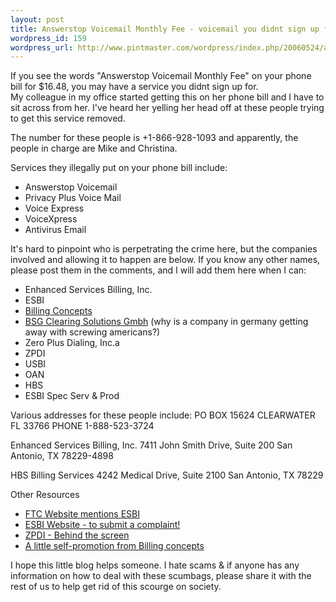```yaml
--- 
layout: post
title: Answerstop Voicemail Monthly Fee - voicemail you didnt sign up for!
wordpress_id: 159
wordpress_url: http://www.pintmaster.com/wordpress/index.php/20060524/answerstop-voicemail-monthly-fee-voicemail-you-didnt-sign-up-for/
---
```

<p align="right"><!--adsense#small-->
<div align="left">If you see the words "Answerstop Voicemail Monthly Fee" on your phone bill for $16.48, you may have a service you didnt sign up for.</div>
My colleague in my office started getting this on her phone bill and I have to sit across from her. I've heard her yelling her head off at these people trying to get this service removed.

The number for these people is +1-866-928-1093 and apparently, the people in charge are Mike and Christina.

Services they illegally put on your phone bill include:
<ul>
	<li>Answerstop Voicemail</li>
	<li>Privacy Plus Voice Mail</li>
	<li>Voice Express</li>
	<li>VoiceXpress</li>
	<li>Antivirus Email</li>
</ul>
It's hard to pinpoint who is perpetrating the crime here, but the companies involved and allowing it to happen are below. If you know any other names, please post them in the comments, and I will add them here when I can:
<ul>
	<li>Enhanced Services Billing, Inc.</li>
	<li>ESBI</li>
	<li><a href="http://www.billingconcepts.com/">Billing Concepts</a></li>
	<li><a href="http://www.bsgclearing.com/">BSG Clearing Solutions Gmbh</a> (why is a company in germany getting away with screwing americans?)</li>
	<li>Zero Plus Dialing, Inc.a</li>
	<li>ZPDI</li>
	<li>USBI</li>
	<li>OAN</li>
	<li>HBS</li>
	<li>ESBI Spec Serv & Prod</li>
</ul>
Various addresses for these people include:
PO BOX 15624
CLEARWATER FL 33766
PHONE 1-888-523-3724

Enhanced Services Billing, Inc.
7411 John Smith Drive, Suite 200
San Antonio, TX 78229-4898

HBS Billing Services
4242 Medical Drive, Suite 2100
San Antonio, TX 78229

Other Resources
<ul>
	<li><a href="http://www.ftc.gov/bcp/conline/pubs/alerts/cramalrt.htm">FTC Website mentions ESBI</a></li>
	<li><a href="http://www.billview.com/">ESBI Website - to submit a complaint!</a></li>
	<li><a href="http://www.consumeraffairs.com/cell_phones/zpdi_behind.htm">ZPDI - Behind the screen</a></li>
	<li><a href="http://www.comptelascent.org/news/member-profiles/profiles/billing-concepts.htm">A little self-promotion from Billing concepts</a></li>
</ul>
I hope this little blog helps someone. I hate scams & if anyone has any information on how to deal with these scumbags, please share it with the rest of us to help get rid of this scourge on society.</p>
